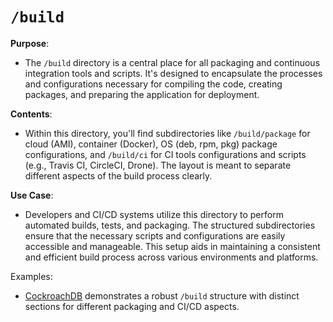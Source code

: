 # `/build`

**Purpose**:

- The `/build` directory is a central place for all packaging and continuous integration tools and scripts. It's designed to encapsulate the processes and configurations necessary for compiling the code, creating packages, and preparing the application for deployment.

**Contents**:

- Within this directory, you'll find subdirectories like `/build/package` for cloud (AMI), container (Docker), OS (deb, rpm, pkg) package configurations, and `/build/ci` for CI tools configurations and scripts (e.g., Travis CI, CircleCI, Drone). The layout is meant to separate different aspects of the build process clearly.

**Use Case**:

- Developers and CI/CD systems utilize this directory to perform automated builds, tests, and packaging. The structured subdirectories ensure that the necessary scripts and configurations are easily accessible and manageable. This setup aids in maintaining a consistent and efficient build process across various environments and platforms.

Examples:

- [CockroachDB](https://github.com/cockroachdb/cockroach/tree/master/build) demonstrates a robust `/build` structure with distinct sections for different packaging and CI/CD aspects.
